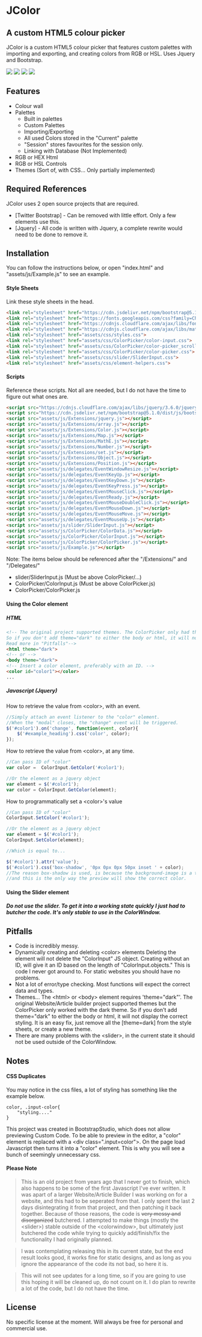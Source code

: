 # JColor
## A custom HTML5 colour picker
JColor is a custom HTML5 colour picker that features custom palettes with importing and exporting, and creating colors from RGB or HSL. 
Uses Jquery and Bootstrap.

![](https://github.com/AddioElectronics/JColor/blob/main/images/colorpicker_colorwall.png?raw=true)
![](https://github.com/AddioElectronics/JColor/blob/main/images/colorpicker_builtinpalettes.png?raw=true)
![](https://github.com/AddioElectronics/JColor/blob/main/images/colorpicker_custompalettes.png?raw=true)
![](https://github.com/AddioElectronics/JColor/blob/main/images/colorpicker_advanctedtab.png?raw=true)

## Features

+ Colour wall
+ Palettes
    + Built in palettes
    + Custom Palettes
    + Importing/Exporting
    + All used Colors stored in the "Current" palette
    + "Session" stores favourites for the session only.
    + Linking with Database (Not Implemented)
+ RGB or HEX Html
+ RGB or HSL Controls
+ Themes (Sort of, with CSS... Only partially implemented)


## Required References

JColor uses 2 open source projects that are required.

- [Twitter Bootstrap] - Can be removed with little effort. Only a few elements use this.
- [Jquery] - All code is written with Jquery, a complete rewrite would need to be done to remove it.

## Installation

You can follow the instructions below, or open "index.html" and "assets/js/Example.js" to see an example.


#### Style Sheets

Link these style sheets in the head.

``` html
<link rel="stylesheet" href="https://cdn.jsdelivr.net/npm/bootstrap@5.1.0/dist/css/bootstrap.min.css">
<link rel="stylesheet" href="https://fonts.googleapis.com/css?family=Changa">
<link rel="stylesheet" href="https://cdnjs.cloudflare.com/ajax/libs/font-awesome/4.7.0/css/font-awesome.min.css">
<link rel="stylesheet" href="https://cdnjs.cloudflare.com/ajax/libs/material-design-icons/3.0.1/iconfont/material-icons.min.css">
<link rel="stylesheet" href="assets/css/styles.css">
<link rel="stylesheet" href="assets/css/ColorPicker/color-input.css">
<link rel="stylesheet" href="assets/css/ColorPicker/color-picker_scrollbar.css">
<link rel="stylesheet" href="assets/css/ColorPicker/color-picker.css">
<link rel="stylesheet" href="assets/css/slider/SliderInput.css">
<link rel="stylesheet" href="assets/css/element-helpers.css">
```

#### Scripts

Reference these scripts.
Not all are needed, but I do not have the time to figure out what ones are.

``` html
<script src="https://cdnjs.cloudflare.com/ajax/libs/jquery/3.6.0/jquery.min.js"></script>
<script src="https://cdn.jsdelivr.net/npm/bootstrap@5.1.0/dist/js/bootstrap.bundle.min.js"></script>
<script src="assets/js/Extensions/jquery.js"></script>
<script src="assets/js/Extensions/array.js"></script>
<script src="assets/js/Extensions/Color.js"></script>
<script src="assets/js/Extensions/Map.js"></script>
<script src="assets/js/Extensions/MathE.js"></script>
<script src="assets/js/Extensions/Number.js"></script>
<script src="assets/js/Extensions/set.js"></script>
<script src="assets/js/Extensions/Object.js"></script>
<script src="assets/js/Extensions/Position.js"></script>
<script src="assets/js/delegates/EventWindowResize.js"></script>
<script src="assets/js/delegates/EventKeyUp.js"></script>
<script src="assets/js/delegates/EventKeyDown.js"></script>
<script src="assets/js/delegates/EventKeyPress.js"></script>
<script src="assets/js/delegates/EventMouseClick.js"></script>
<script src="assets/js/delegates/EventReady.js"></script>
<script src="assets/js/delegates/EventMouseDoubleClick.js"></script>
<script src="assets/js/delegates/EventMouseDown.js"></script>
<script src="assets/js/delegates/EventMouseMove.js"></script>
<script src="assets/js/delegates/EventMouseUp.js"></script>
<script src="assets/js/slider/SliderInput.js"></script>
<script src="assets/js/ColorPicker/ColorData.js"></script>
<script src="assets/js/ColorPicker/ColorInput.js"></script>
<script src="assets/js/ColorPicker/ColorPicker.js"></script>
<script src="assets/js/Example.js"></script>
```

Note: The items below should be referenced after the "/Extensions/" and "/Delegates/"

- slider/SliderInput.js       (Must be above ColorPicker/...)
- ColorPicker/ColorInput.js   (Must be above ColorPicker.js)
- ColorPicker/ColorPicker.js

#### Using the Color element

##### HTML

``` html
<!-- The original project supported themes. The ColorPicker only had the dark theme finished.
So if you don't add theme="dark" to either the body or html, it will not display properly.
Read more in "Pitfalls"-->
<html theme="dark">
<!-- or -->
<body theme="dark">
<!-- Insert a color element, preferably with an ID. -->
<color id="color1"></color>
...
```

##### Javascript (Jquery)
How to retrieve the value from &lt;color&gt;, with an event.
``` javascript
//Simply attach an event listener to the "color" element.
//When the "modal" closes, the "change" event will be triggered.
$('#color1').on('change', function(event, color){
    $('#example_heading').css('color', color);
});
```
How to retrieve the value from &lt;color&gt;, at any time.
``` javascript
//Can pass ID of "color"
var color =  ColorInput.GetColor('#color1');    

//Or the element as a jquery object
var element = $('#color1');
var color = ColorInput.GetColor(element);    
```
How to programmatically set a &lt;color&gt;'s value
``` javascript
//Can pass ID of "color"
ColorInput.SetColor('#color1');    

//Or the element as a jquery object
var element = $('#color1');
ColorInput.SetColor(element);  

//Which is equal to...

$('#color1').attr('value');
$('#color1').css('box-shadow', '0px 0px 0px 50px inset ' + color);
//The reason box-shadow is used, is because the background-image is a transparency grid,
//and this is the only way the preview will show the correct color.
```

#### Using the Slider element

##### Do not use the slider. To get it into a working state quickly I just had to butcher the code. It's only stable to use in the ColorWindow.


## Pitfalls

- Code is incredibly messy.
- Dynamically creating and deleting &lt;color&gt; elements
Deleting the element will not delete the "ColorInput" JS object.
Creating without an ID, will give it an ID based on the length of "ColorInput.objects."
This is code I never got around to. For static websites you should have no problems.
- Not a lot of error/type checking. Most functions will expect the correct data and types.
- Themes... The &lt;html&gt; or &lt;body&gt; element requires 'theme="dark"'.
The original Website/Article builder project supported themes but the ColorPicker only worked with the dark theme.
So if you don't add theme="dark" to either the body or html, it will not display the correct styling.
It is an easy fix, just remove all the [theme=dark] from the style sheets, or create a new theme.
- There are many problems with the &lt;slider&gt;, in the current state it should not be used outside of the ColorWindow.




## Notes

#### CSS Duplicates
You may notice in the css files, a lot of styling has something like the example below.
```
color, .input-color{
    "styling...."
}
```
This project was created in BootstrapStudio, which does not allow previewing Custom Code.
To be able to preview in the editor, a "color" element is replaced with a &lt;div class=".input=color"&gt;.
On the page load Javascript then turns it into a "color" element.
This is why you will see a bunch of seemingly unnecessary css.


#### Please Note
> This is an old project from years ago that I never got to finish, 
> which also happens to be some of the first Javascript I've ever written.
> It was apart of a larger Website/Article Builder I was working on for a website, and this had to be seperated from that.
> I only spent the last 2 days disintegrating it from that project, and then patching it back together.
> Because of those reasons, the code is ~~very messy and disorganized~~ butchered.
> I attempted to make things (mostly the &lt;slider&gt;) stable outside of the &lt;colorwindow&gt;, 
> but ultimately just butchered the code while trying to quickly add/finish/fix the functionality I had originally planned.

> I was contemplating releasing this in its current state, but the end result looks good, it works fine for static designs,
> and as long as you ignore the appearance of the code its not bad, so here it is.

> This will not see updates for a long time, so if you are going to use this hoping it will be cleaned up,
> do not count on it.
> I do plan to rewrite a lot of the code, but I do not have the time.

## License

No specific license at the moment.
Will always be free for personal and commercial use.


